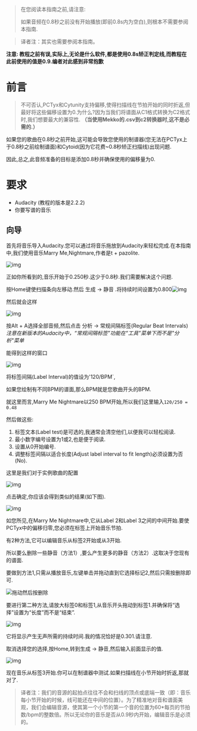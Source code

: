 > 在您阅读本指南之前,请注意:
>
> 如果音频在0.8秒之前没有开始播放(即前0.8s内为空白),则根本不需要参阅本指南.

> 译者注：其实也需要参阅本指南。

**注意: 教程之前有误,实际上,无论是什么软件,都是使用0.8s矫正判定线,而教程在此前使用的值是0.9.编者对此感到非常抱歉**

# 前言

> 不可否认,PCTyx和Cytunity支持偏移,使得扫描线在节拍开始的同时折返,但最好将这些偏移设置为0.为什么?因为当我们将谱面从C1格式转换为C2格式时,我们想要最大的兼容性.                                                                                         **（当使用Mekko的.csv到c2转换器时,这不是必需的.）**

如果您的歌曲在0.8秒之前开始,这可能会导致您使用的制谱器(您无法在PCTyx上于0.8秒之前绘制谱面)和Cytoid(因为它花费~0.8秒矫正扫描线)出现问题.

因此,总之,此音频准备的目标是添加0.8秒并确保使用的偏移量为0.

# 要求

- Audacity (教程的版本是2.2.2)
- 你要写谱的音乐

## 向导

首先将音乐导入Audacity.您可以通过将音乐拖放到Audacity来轻松完成.在本指南中,我们使用音乐Marry Me,Nightmare,作者是t + pazolite.

![img](./1.png)

正如你所看到的,音乐开始于0.250秒.这少于0.8秒.我们需要解决这个问题.

按Home键使扫描条向左移动.然后 生成 → 静音 .将持续时间设置为0.800![img](./2.png)

然后就会这样

![img](./3.png)

按Alt + A选择全部音频,然后点击 分析 → 常规间隔标签(Regular Beat Intervals)  
*注意在新版本的Audacity中，“常规间隔标签”功能在“工具”菜单下而不是"分析"菜单*

能得到这样的窗口

![img](./4.png)

将标签间隔(Label Interval)的值设为'120/BPM`,

如果您绘制有不同BPM的谱面,那么BPM就是您歌曲开头的BPM. 

就这里而言,Marry Me Nightmare以250 BPM开始,所以我们这里输入`120/250 = 0.48`

然后做这些: 

1. 标签文本(Label test)是可选的,我通常会清空他们,以便我可以轻松阅读.
2. 最小数字编号设置为1或2,也是便于阅读.
3. 设置从0开始编号.
4. 调整标签间隔以适合长度(Adjust label interval to fit length)必须设置为否(No).

这里是我们对于实例歌曲的配置

![img](./5.png)

点击确定,你应该会得到类似的结果(如下图).

![img](./6.png)

如您所见,在Marry Me Nightmare中,它从Label 2和Label 3之间的中间开始.要使PCTyx中的偏移归零,您必须在标签上开始音乐节拍. 

有2种方法,它可以编辑音乐从标签2开始或从3开始.

所以要么删除一些静音（方法1）,要么产生更多的静音（方法2）.这取决于您现有的谱面.

要做到方法1,只需从播放音乐,左键单击并拖动直到它选择标记2,然后只需按删除即可.

![拖动然后按删除](./7.png)

要进行第二种方法,请放大标签0和标签1,从音乐开头拖动到标签1.并确保将“选择”设置为“长度”而不是“结束”.

![img](./8.png)

它将显示产生无声所需的持续时间.我的情况恰好是0.301.请注意.

取消选择您的选择,按Home,转到生成 → 静音,然后输入前面显示的值.

![img](./9.png)

现在音乐从标签3开始.你可以在制谱器中测试.如果扫描线在小节开始时折返,那就对了.

> 译者注：我们的音源的起拍点往往不会和扫线的顶点或底端一致（即：音乐每小节开始的时候，线可能还在中间的位置）。为了精准地对音和谱面美观，我们会编辑音源，使其第一个小节的第一个音的位置为60*每页的节拍数/bpm的整数倍。所以无论你的音乐是否从0.9秒内开始，编辑音乐是必须的。
